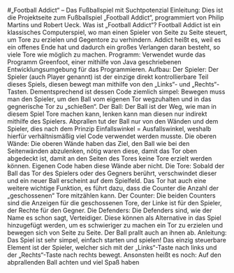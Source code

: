 #„Football Addict“ – Das Fußballspiel mit Suchtpotenzial
Einleitung:
Dies ist die Projektseite zum Fußballspiel „Football Addict“, programmiert von Philip Martins und Robert Ueck.
Was ist „Football Addict“?
Football Addict ist ein klassisches Computerspiel, wo man einen Spieler von Seite zu Seite steuert, um Tore zu erzielen und Gegentore zu verhindern. Addict heißt es, weil es ein offenes Ende hat und dadurch ein großes Verlangen daran besteht, so viele Tore wie möglich zu machen.
Programm:
Verwendet wurde das Programm Greenfoot, einer mithilfe von Java geschriebenen Entwicklungsumgebung für das Programmieren.
Aufbau:
Der Spieler:
Der Spieler (auch Player genannt) ist der einzige direkt kontrollierbare Teil dieses Spiels, diesen bewegt man mithilfe von den „Links“- und „Rechts“-Tasten. Dementsprechend ist dessen Code ziemlich simpel:
Bewegen muss man den Spieler, um den Ball vom eigenen Tor wegzuhalten und in das gegnerische Tor zu „schießen“.
Der Ball:
Der Ball ist der Weg, wie man in diesem Spiel Tore machen kann, lenken kann man diesen nur indirekt mithilfe des Spielers. Abprallen tut der Ball nur von den Wänden und dem Spieler, dies nach dem Prinzip Einfallswinkel = Ausfallswinkel, weshalb hierfür verhältnismäßig viel Code verwendet werden musste.
Die oberen Wände:
Die oberen Wände haben das Ziel, den Ball wie bei den Seitenwänden abzulenken, nötig waren diese, damit das Tor oben abgedeckt ist, damit an den Seiten des Tores keine Tore erzielt werden können. Eigenen Code haben diese Wände aber nicht.
Die Tore:
Sobald der Ball das Tor des Spielers oder des Gegners berührt, verschwindet dieser und ein neuer Ball erscheint auf dem Spielfeld.
Das Tor hat auch eine weitere wichtige Funktion, es führt dazu, dass die Counter die Anzahl der „geschossenen“ Tore mitzählen kann.
Der Counter:
Die beiden Counters sind die Anzeigen für die geschossenen Tore, der Linke ist für den Spieler, der Rechte für den Gegner.
Die Defenders:
Die Defenders sind, wie der Name es schon sagt, Verteidiger. Diese können als Alternative in das Spiel hinzugefügt werden, um es schwieriger zu machen ein Tor zu erzielen und bewegen sich von Seite zu Seite. Der Ball prallt auch an ihnen ab.
Anleitung:
Das Spiel ist sehr simpel, einfach starten und spielen! Das einzig steuerbare Element ist der Spieler, welcher sich mit der „Links“-Taste nach links und der „Rechts“-Taste nach rechts bewegt. Ansonsten heißt es noch: Auf den abprallenden Ball achten und viel Spaß haben
